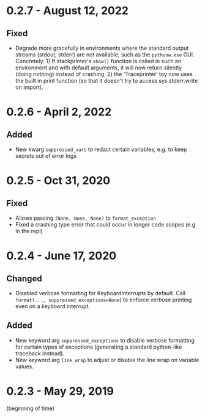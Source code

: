 # 0.2.7 - August 12, 2022

## Fixed
- Degrade more gracefully in environments where the standard output streams (stdout, stderr) are not available, such as the `pythonw.exe` GUI. Concretely: 1) If stackprinter's `show()` function is called in such an environment and with default arguments, it will now return silently (doing nothing) instead of crashing. 2) the 'Traceprinter' toy now uses the built in print function (so that it doesn't try to access sys.stderr.write on import).

# 0.2.6 - April 2, 2022

## Added
- New kwarg `suppressed_vars` to redact certain variables, e.g. to keep secrets out of error logs

# 0.2.5 - Oct 31, 2020

## Fixed
- Allows passing `(None, None, None)` to `format_exception`
- Fixed a crashing type error that could occur in longer code scopes (e.g. in the repl)

# 0.2.4 - June 17, 2020

## Changed
- Disabled verbose formatting for KeyboardInterrupts by default. Call `format(..., suppressed_exceptions=None`) to enforce verbose printing even on a keyboard interrupt.

## Added
- New keyword arg `suppressed_exceptions` to disable verbose formatting for certain types of exceptions (generating a standard python-like traceback instead).
- New keyword arg `line_wrap` to adjust or disable the line wrap on variable values.


# 0.2.3 - May 29, 2019

(beginning of time)
